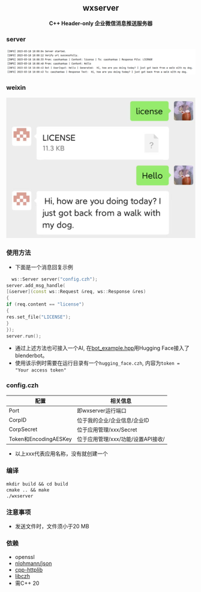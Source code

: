 <h2 align="center">
wxserver
</h2> 

<p align="center">
<strong>C++ Header-only 企业微信消息推送服务器</strong>
</p>

### server

![server](examples/wxserver-server.png)

### weixin

![weixin](examples/wxserver-weixin.jpg)

### 使用方法

- 下面是一个消息回复示例

```c++
  ws::Server server("config.czh");
server.add_msg_handle(
[&server](const ws::Request &req, ws::Response &res)
{
if (req.content == "license")
{
res.set_file("LICENSE");
}
});
server.run();
```

- 通过上述方法也可接入一个AI, 在[bot_example.hpp](src/bot_example.hpp)用Hugging Face接入了blenderbot。
- 使用该示例时需要在运行目录有一个`hugging_face.czh`, 内容为`token = "Your access token"`

### config.czh

| 配置                   | 相关信息                   |
|----------------------|------------------------|
| Port                 | 即wxserver运行端口          |
| CorpID               | 位于我的企业/企业信息/企业ID       |
| CorpSecret           | 位于应用管理/xxx/Secret      |
| Token和EncodingAESKey | 位于应用管理/xxx/功能/设置API接收/ |

- 以上xxx代表应用名称，没有就创建一个

### 编译

```
mkdir build && cd build 
cmake .. && make
./wxserver 
```

### 注意事项

- 发送文件时，文件须小于20 MB

### 依赖

- openssl
- [nlohmann/json](https://github.com/nlohmann/json)
- [cpp-httplib](https://github.com/yhirose/cpp-httplib)
- [libczh](https://github.com/caozhanhao/libczh)
- 需C++ 20
